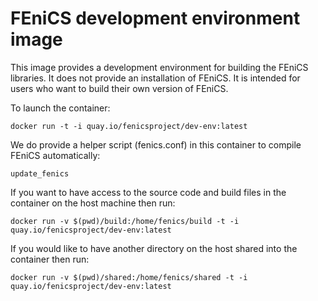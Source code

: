 # FEniCS development environment image

This image provides a development environment for building the FEniCS
libraries. It does not provide an installation of FEniCS. It is
intended for users who want to build their own version of FEniCS.
 
To launch the container:

    docker run -t -i quay.io/fenicsproject/dev-env:latest

We do provide a helper script (fenics.conf) in this container to
compile FEniCS automatically:

    update_fenics

If you want to have access to the source code and build files in the
container on the host machine then run:

    docker run -v $(pwd)/build:/home/fenics/build -t -i quay.io/fenicsproject/dev-env:latest

If you would like to have another directory on the host shared into the
container then run:

    docker run -v $(pwd)/shared:/home/fenics/shared -t -i quay.io/fenicsproject/dev-env:latest
